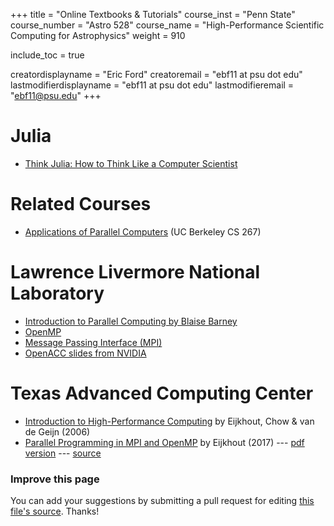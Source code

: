 +++
title = "Online Textbooks & Tutorials"
course_inst = "Penn State"
course_number = "Astro 528"
course_name = "High-Performance Scientific Computing for Astrophysics"
weight = 910

include_toc = true

creatordisplayname = "Eric Ford"
creatoremail = "ebf11 at psu dot edu"
lastmodifierdisplayname = "ebf11 at psu dot edu"
lastmodifieremail = "ebf11@psu.edu"
+++


# Julia

- [Think Julia: How to Think Like a Computer Scientist](https://benlauwens.github.io/ThinkJulia.jl/latest/book.html)

# Related Courses
- [Applications of Parallel Computers](https://sites.google.com/lbl.gov/cs267-spr2018/) (UC Berkeley CS 267)

# Lawrence Livermore National Laboratory

- [Introduction to Parallel Computing by Blaise Barney](https://computing.llnl.gov/tutorials/parallel_comp/)
- [OpenMP](https://hpc.llnl.gov/tuts/openMP/)
- [Message Passing Interface (MPI)](https://hpc-tutorials.llnl.gov/mpi/)
- [OpenACC slides from NVIDIA](https://hpc.llnl.gov/sites/default/files/2014.09.15-16.NVIDIA-OpenACC_0.pdf)

# Texas Advanced Computing Center

- [Introduction to High-Performance Computing](http://dx.doi.org/10.5281/zenodo.49897) by Eijkhout, Chow & van de Geijn (2006)
- [Parallel Programming in MPI and OpenMP](https://pages.tacc.utexas.edu/~eijkhout/pcse/html/index.html) by Eijkhout (2017)  --- [pdf version](https://tinyurl.com/vle335course) --- [source](https://bitbucket.org/VictorEijkhout/parallel-programming-public/src)

### Improve this page
You can add your suggestions by submitting a pull request for editing [this file's source](https://github.com/PsuAstro528/Fall2021-website-src/blob/master/content/resources/textbooks.md).  Thanks!
